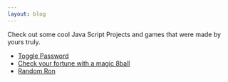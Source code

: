 ```yaml
---
layout: blog
--- 
```


Check out some cool Java Script Projects and games that were made by yours truly. 

- [Toggle Password](../JSwork/toggle-password.html)
- [Check your fortune with a magic 8ball](../JSwork/8ball.html)
- [Random Ron](../JSwork/rando-ron.html)